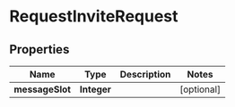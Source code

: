 

# RequestInviteRequest


## Properties

Name | Type | Description | Notes
------------ | ------------- | ------------- | -------------
**messageSlot** | **Integer** |  |  [optional]



